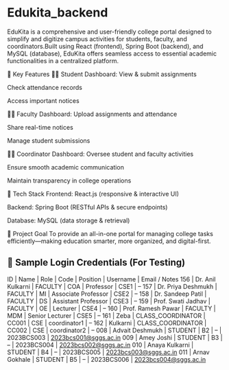 # Edukita_backend
EduKita is a comprehensive and user-friendly college portal designed to simplify and digitize campus activities for students, faculty, and coordinators.Built using React (frontend), Spring Boot (backend), and MySQL (database), EduKita offers seamless access to essential academic functionalities in a centralized platform.

🔑 Key Features
👨‍🎓 Student Dashboard:
View & submit assignments

Check attendance records

Access important notices

👩‍🏫 Faculty Dashboard:
Upload assignments and attendance

Share real-time notices

Manage student submissions

👨‍💼 Coordinator Dashboard:
Oversee student and faculty activities

Ensure smooth academic communication

Maintain transparency in college operations

🚀 Tech Stack
Frontend: React.js (responsive & interactive UI)

Backend: Spring Boot (RESTful APIs & secure endpoints)

Database: MySQL (data storage & retrieval)

🎯 Project Goal
To provide an all-in-one portal for managing college tasks efficiently—making education smarter, more organized, and digital-first.

## 🔐 Sample Login Credentials (For Testing)
ID | Name | Role | Code | Position | Username | Email / Notes
156 | Dr. Anil Kulkarni | FACULTY | COA | Professor | CSE1 | –
157 | Dr. Priya Deshmukh | FACULTY | MI | Associate Professor | CSE2 | –
158 | Dr. Sandeep Patil | FACULTY | DS | Assistant Professor | CSE3 | –
159 | Prof. Swati Jadhav | FACULTY | OE | Lecturer | CSE4 | –
160 | Prof. Ramesh Pawar | FACULTY | MDM | Senior Lecturer | CSE5 | –
161 | Zeba | CLASS_COORDINATOR | CC001 | CSE | coordinator1 | –
162 | Kulkarni | CLASS_COORDINATOR | CC002 | CSE | coordinator2 | –
008 | Advait Deshmukh | STUDENT | B2 | – | 2023BCS003 | 2023bcs001@sggs.ac.in
009 | Amey Joshi | STUDENT | B3 | – | 2023BCS004 | 2023bcs002@sggs.ac.in
010 | Anaya Kulkarni | STUDENT | B4 | – | 2023BCS005 | 2023bcs003@sggs.ac.in
011 | Arnav Gokhale | STUDENT | B5 | – | 2023BCS006 | 2023bcs004@sggs.ac.in


